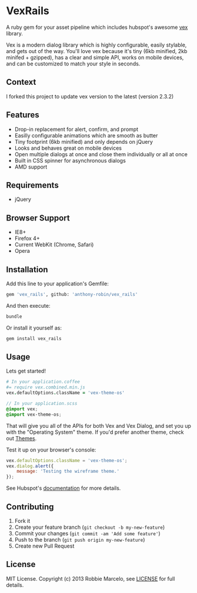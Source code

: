 # VexRails 
A ruby gem for your asset pipeline which includes hubspot's awesome [vex] library.

Vex is a modern dialog library which is highly configurable, easily stylable, and gets out of the way. You'll love vex because it's tiny (6kb minified, 2kb minifed + gzipped), has a clear and simple API, works on mobile devices, and can be customized to match your style in seconds.

## Context
I forked this project to update vex version to the latest (version 2.3.2)

## Features
+ Drop-in replacement for alert, confirm, and prompt
+ Easilly configurable animations which are smooth as butter
+ Tiny footprint (6kb minified) and only depends on jQuery
+ Looks and behaves great on mobile devices
+ Open multiple dialogs at once and close them individually or all at once
+ Built in CSS spinner for asynchronous dialogs
+ AMD support

## Requirements
+ jQuery

## Browser Support
+ IE8+
+ Firefox 4+
+ Current WebKit (Chrome, Safari)
+ Opera

## Installation
Add this line to your application's Gemfile:

```sh
gem 'vex_rails', github: 'anthony-robin/vex_rails'
```

And then execute:

```sh
bundle
```

Or install it yourself as:

```sh
gem install vex_rails
```

## Usage
Lets get started!

```coffee
# In your application.coffee
#= require vex.combined.min.js
vex.defaultOptions.className = 'vex-theme-os'
```

```scss
// In your application.scss
@import vex;
@import vex-theme-os;
```

That will give you all of the APIs for both Vex and Vex Dialog, and set you up with the "Operating System" theme. If you'd prefer another theme, check out [Themes].

Test it up on your browser's console:

```js
vex.defaultOptions.className = 'vex-theme-os';
vex.dialog.alert({
    message: 'Testing the wireframe theme.'
});
```

See Hubspot's [documentation] for more details.

## Contributing
1. Fork it
2. Create your feature branch (`git checkout -b my-new-feature`)
3. Commit your changes (`git commit -am 'Add some feature'`)
4. Push to the branch (`git push origin my-new-feature`)
5. Create new Pull Request

## License
MIT License. Copyright (c) 2013 Robbie Marcelo, see [LICENSE] for full details.


[documentation]: http://github.hubspot.com/vex/
[vex]: https://github.com/HubSpot/vex/
[Themes]: http://github.hubspot.com/vex/api/themes/
[LICENSE]: http://github.com/anthony-robin/vex_rails/blob/master/LICENSE.txt
